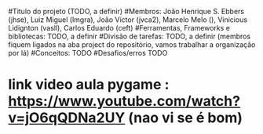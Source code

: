 #Titulo do projeto (TODO, a definir)
#Membros: João Henrique S. Ebbers (jhse), Luiz Miguel (lmgra), João Victor (jvca2), Marcelo Melo (), Vinicious Lidignton (vasll), Carlos Eduardo (ceft)
#Ferramentas, Frameworks e bibliotecas: TODO, a definir
#Divisão de tarefas: TODO, a definir (membros fiquem ligados na aba project do repositório, vamos trabalhar a organização por lá)
#Conceitos: TODO
#Desafios/erros TODO
#
#
#
# link video aula pygame : https://www.youtube.com/watch?v=jO6qQDNa2UY (nao vi se é bom)
